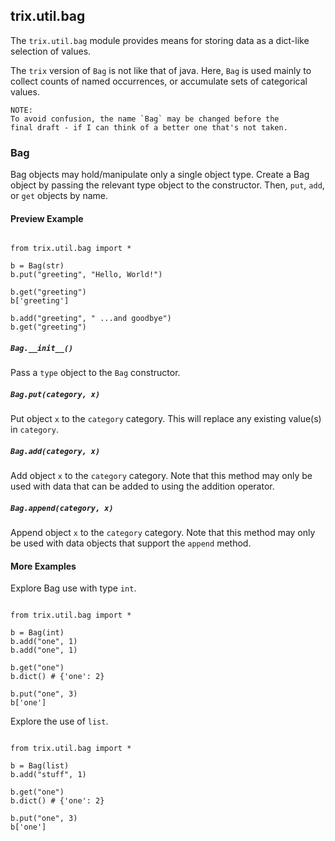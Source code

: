 
## trix.util.bag

The `trix.util.bag` module provides means for storing data as a 
dict-like selection of values.

The `trix` version of `Bag` is not like that of java. Here, `Bag` is 
used mainly to collect counts of named occurrences, or accumulate sets
of categorical values.

    NOTE:
    To avoid confusion, the name `Bag` may be changed before the
    final draft - if I can think of a better one that's not taken.


### Bag

Bag objects may hold/manipulate only a single object type. Create a 
Bag object by passing the relevant type object to the constructor.
Then, `put`, `add`, or `get` objects by name.


#### Preview Example

```python3

from trix.util.bag import *

b = Bag(str)
b.put("greeting", "Hello, World!") 

b.get("greeting")
b['greeting']

b.add("greeting", " ...and goodbye")
b.get("greeting")

```


##### `Bag.__init__()`

Pass a `type` object to the `Bag` constructor.


##### `Bag.put(category, x)`

Put object `x` to the `category` category. This will replace any 
existing value(s) in `category`.


##### `Bag.add(category, x)`

Add object `x` to the `category` category. Note that this method 
may only be used with data that can be added to using the addition 
operator.


##### `Bag.append(category, x)`

Append object `x` to the `category` category. Note that this method 
may only be used with data objects that support the `append` method.



#### More Examples

Explore Bag use with type `int`.

```python3

from trix.util.bag import *

b = Bag(int)
b.add("one", 1)
b.add("one", 1)

b.get("one")
b.dict() # {'one': 2}

b.put("one", 3)
b['one']

```


Explore the use of `list`.

```python3

from trix.util.bag import *

b = Bag(list)
b.add("stuff", 1)

b.get("one")
b.dict() # {'one': 2}

b.put("one", 3)
b['one']

```
